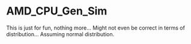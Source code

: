 # AMD_CPU_Gen_Sim
This is just for fun, nothing more... Might not even be correct in terms of distribution... Assuming normal distribution.
